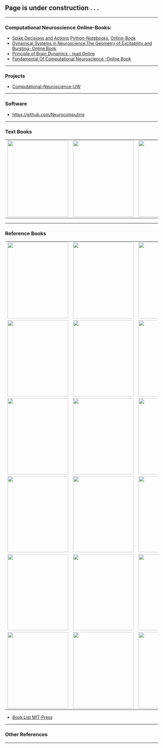 
## Page is under construction . . . 

------------------

### Computational Neuroscience Online-Books:
* [Spike Decisions and Actions](http://www.cvr.yorku.ca/webpages/spikes.pdf) [Python-Notebooks](https://github.com/Ddfulton/neuroscience-notebooks), [Online-Book](http://www.gbv.de/dms/ilmenau/toc/268832722.PDF)
* [Dynamical Systems in Neuroscience:The Geometry of Excitability and Bursting- Online Book](http://www.gbv.de/dms/ilmenau/toc/268832722.PDF) 
* [Principle of Brain Dynamics - read Online](http://cognet.mit.edu/book/principles-of-brain-dynamics)
* [Fundamental Of Computational Neuroscience -Online Book](http://cbcis.ttu.edu/ep/old_netra_site/papers/restricted/Phill_Book/chapter_01_fundamentals.pdf)



-----------------------

### Projects
* [Computational-Neuroscience-UW](https://github.com/ConscioX/Computational-Neuroscience-UW)

---------------------------

### Software
* https://github.com/Neurocomputing


----------------------------

### Text Books
|   |   |   |   |
| --- | --- | --- | --- |
|<img src = "https://images-na.ssl-images-amazon.com/images/I/51FJ5q-6IiL._SX350_BO1,204,203,200_.jpg" width="200" height="250" /> |<img src = "https://images-na.ssl-images-amazon.com/images/I/51-18jerSdL._SX327_BO1,204,203,200_.jpg" width="200" height="250" />| <img src = "https://mitpress.mit.edu/sites/default/files/imagecache/booklist_default/9780262514200.jpg" width="200" height="250" /> |<img src = "https://mitpress.mit.edu/sites/default/files/imagecache/booklist_default/9780262017640.jpg" width="200" height="250" /> | 
 


----------------

### Reference Books

|   |   |   |   |
  | --- | --- | --- | --- |
 |<img src = "https://images-na.ssl-images-amazon.com/images/I/51dGnJ63TaL._SX382_BO1,204,203,200_.jpg" width="200" height="250" /> | <img src = "https://images-na.ssl-images-amazon.com/images/I/41xuLZ%2BZi%2BL._SX304_BO1,204,203,200_.jpg" width="200" height="250" />  |<img src = "https://mitpress.mit.edu/sites/default/files/imagecache/booklist_default/9780262541855.jpg" width="200" height="250" /> | <img src = "https://mitpress.mit.edu/sites/default/files/imagecache/booklist_default/9780262028615.jpg" width="200" height="250" />| 
 |<img src = "https://mitpress.mit.edu/sites/default/files/imagecache/booklist_default/9780262034968_1.jpg" width="200" height="250" /> | <img src = "https://mitpress.mit.edu/sites/default/files/imagecache/booklist_default/9780262034722.jpg" width="200" height="250" />  |<img src = "https://images.springer.com/sgw/journals/medium/13408.jpg" width="200" height="250" /> |<img src = "https://mitpress.mit.edu/sites/default/files/imagecache/booklist_default/9780262013277.jpg" width="200" height="250" />|
 |<img src = "https://mitpress.mit.edu/sites/default/files/imagecache/booklist_default/9780262550604.jpg" width="200" height="250" /> | <img src = "https://mitpress.mit.edu/sites/default/files/imagecache/booklist_default/9780262650601.jpg" width="200" height="250" />  |<img src = "https://mitpress.mit.edu/sites/default/files/imagecache/booklist_default/9780262681087.jpg" width="200" height="250" /> | <img src = "https://mitpress.mit.edu/sites/default/files/imagecache/booklist_default/9780262193566.jpg" width="200" height="250" />|  
 |<img src = "http://assets.cambridge.org/97805218/77954/cover/9780521877954.jpg" width="200" height="250" /> | <img src = "https://images.gr-assets.com/books/1358993465l/338544.jpg" width="200" height="250" />  |<img src = "https://images.gr-assets.com/books/1347587591l/2028644.jpg" width="200" height="250" /> | <img src = "https://www.booktopia.com.au/http_coversbooktopiacomau/big/9780198524144/cognition-computation-and-consciousness.jpg" width="200" height="250" />|  
 |<img src = "https://images.springer.com/sgw/books/medium/9783319710105.jpg" width="200" height="250" /> | <img src = "https://images.springer.com/sgw/books/medium/9781852335939.jpg" width="200" height="250" />  |<img src = "https://images.springer.com/sgw/books/medium/9780387954035.jpg" width="200" height="250" /> | <img src = "https://images-na.ssl-images-amazon.com/images/I/51VWGvMSAYL._SX331_BO1,204,203,200_.jpg" width="200" height="250" />|
 |<img src = "https://images-na.ssl-images-amazon.com/images/I/41KA%2B9YASIL._SX330_BO1,204,203,200_.jpg" width="200" height="250" /> | <img src = "https://images.springer.com/sgw/books/medium/9781461466741.jpg" width="200" height="250" />  |<img src = "https://images-na.ssl-images-amazon.com/images/I/516Y2VLJLlL._SX330_BO1,204,203,200_.jpg" width="200" height="250" /> | <img src = "https://images.springer.com/sgw/books/medium/9789811018213.jpg" width="200" height="250" />|  

* [Book List MIT-Press](https://mitpress.mit.edu/category/series/computational-neuroscience)

-------------------------------

### Other References

----------------------------------










